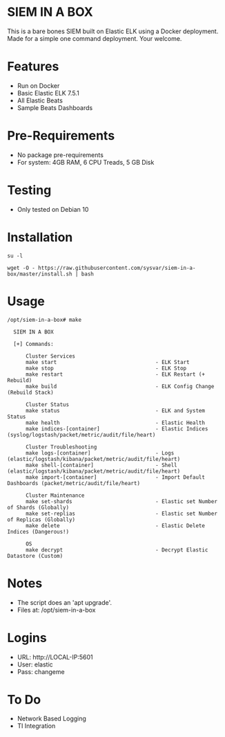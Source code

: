 # SIEM IN A BOX
This is a bare bones SIEM built on Elastic ELK using a Docker deployment. Made for a simple one command deployment. Your welcome.

# Features
 - Run on Docker
 - Basic Elastic ELK 7.5.1
 - All Elastic Beats
 - Sample Beats Dashboards

# Pre-Requirements
 - No package pre-requirements
 - For system: 4GB RAM, 6 CPU Treads, 5 GB Disk 

# Testing
 - Only tested on Debian 10

# Installation
```
su -l

wget -O - https://raw.githubusercontent.com/sysvar/siem-in-a-box/master/install.sh | bash
```

# Usage
```
/opt/siem-in-a-box# make

  SIEM IN A BOX

  [+] Commands:

      Cluster Services
      make start                                - ELK Start
      make stop                                 - ELK Stop
      make restart                              - ELK Restart (+ Rebuild)
      make build                                - ELK Config Change (Rebuild Stack)

      Cluster Status
      make status                               - ELK and System Status
      make health                               - Elastic Health
      make indices-[container]                  - Elastic Indices (syslog/logstash/packet/metric/audit/file/heart)

      Cluster Troubleshooting
      make logs-[container]                     - Logs (elastic/logstash/kibana/packet/metric/audit/file/heart)
      make shell-[container]                    - Shell (elastic/logstash/kibana/packet/metric/audit/file/heart)
      make import-[container]                   - Import Default Dashboards (packet/metric/audit/file/heart)

      Cluster Maintenance
      make set-shards                           - Elastic set Number of Shards (Globally)
      make set-replias                          - Elastic set Number of Replicas (Globally)
      make delete                               - Elastic Delete Indices (Dangerous!)

      OS
      make decrypt                              - Decrypt Elastic Datastore (Custom)

```

# Notes
 - The script does an 'apt upgrade'.
 - Files at: /opt/siem-in-a-box

# Logins
 - URL: http://LOCAL-IP:5601
 - User: elastic
 - Pass: changeme

# To Do
 - Network Based Logging
 - TI Integration

